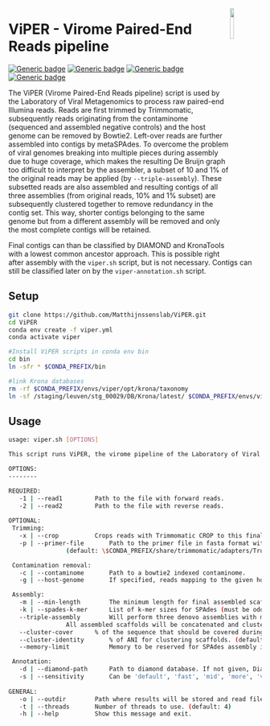 <a href="https://rega.kuleuven.be/cev/viralmetagenomics"><img src="https://rega.kuleuven.be/cev/viralmetagenomics/pictures/lovm/image_preview" height="12.5%" width="12.5%" align="right"/></a>

# ViPER - Virome Paired-End Reads pipeline
[![Generic badge](https://img.shields.io/badge/GitHub-MatthijnssensLab-brightgreen?logo=github)](https://github.com/Matthijnssenslab)
[![Generic badge](https://img.shields.io/badge/NetoVIR-doi.org%2F10.1038%2Fsrep16532-blue)](https://doi.org/10.1038/srep16532)
[![Generic badge](https://img.shields.io/twitter/url?label=%40JMatthijnssens&style=social&url=https%3A%2F%2Ftwitter.com%2FJMatthijnssens)](https://twitter.com/JMatthijnssens)
[![Generic badge](https://img.shields.io/badge/Laboratory%20of%20Viral%20Metagenomics-1877F2?style=flat-square&logo=facebook&logoColor=white)](https://www.facebook.com/MatthijnssensLab)

The ViPER (Virome Paired-End Reads pipeline) script is used by the Laboratory of Viral Metagenomics to process raw paired-end Illumina reads. Reads are first trimmed by Trimmomatic, subsequently reads originating from the contaminome (sequenced and assembled negative controls) and the host genome can be removed by Bowtie2. Left-over reads are further assembled into contigs by metaSPAdes. To overcome the problem of viral genomes breaking into multiple pieces during assembly due to huge coverage, which makes the resulting De Bruijn graph too difficult to interpret by the assembler, a subset of 10 and 1% of the original reads may be applied (by `--triple-assembly`). These subsetted reads are also assembled and resulting contigs of all three assemblies (from original reads, 10% and 1% subset) are subsequently clustered together to remove redundancy in the contig set. This way, shorter contigs belonging to the same genome but from a different assembly will be removed and only the most complete contigs will be retained.

Final contigs can than be classified by DIAMOND and KronaTools with a lowest common ancestor approach. This is possible right after assembly with the `viper.sh` script, but is not necessary. Contigs can still be classified later on by the `viper-annotation.sh` script.

## Setup
```bash
git clone https://github.com/Matthijnssenslab/ViPER.git
cd ViPER
conda env create -f viper.yml
conda activate viper

#Install ViPER scripts in conda env bin
cd bin
ln -sfr * $CONDA_PREFIX/bin

#link Krona databases
rm -rf $CONDA_PREFIX/envs/viper/opt/krona/taxonomy
ln -sf /staging/leuven/stg_00029/DB/Krona/latest/ $CONDA_PREFIX/envs/viper/opt/krona/taxonomy
```

## Usage
```bash
usage: viper.sh [OPTIONS]

This script runs ViPER, the virome pipeline of the Laboratory of Viral Metagenomics (KU Leuven) for paired-end Illumina reads.

OPTIONS:
--------

REQUIRED:
   -1 | --read1			Path to the file with forward reads.
   -2 | --read2			Path to the file with reverse reads.
   
OPTIONAL:
 Trimming:
   -x | --crop			Crops reads with Trimmomatic CROP to this final length. First 19 bases of each read are removed by default with HEADCROP. (default:'')
   -p | --primer-file		Path to the primer file in fasta format with sequences that have to be trimmed by Trimmomatic, or a built-in option by Trimmomatic. 
   				(default: \$CONDA_PREFIX/share/trimmomatic/adapters/TruSeq3-PE.fa)

 Contamination removal:
   -c | --contaminome		Path to a bowtie2 indexed contaminome.
   -g | --host-genome		If specified, reads mapping to the given host genome will be removed. Requires the path to a bowtie2 indexed host genome.

 Assembly:
   -m | --min-length		The minimum length for final assembled scaffolds. (default: 500)
   -k | --spades-k-mer		List of k-mer sizes for SPAdes (must be odd and less than 128). (default: 21,33,55,77)
   --triple-assembly		Will perform three denovo assemblies with metaspades on the full reads, a 10% and 1% subset of the reads.
   				All assembled scaffolds will be concatenated and clustered together to remove redundancy (see also --cluster-cover/identity).
   --cluster-cover		% of the sequence that should be covered during clustering. (default: 99)
   --cluster-identity		% of ANI for clustering scaffolds. (default: 99)
   --memory-limit			Memory to be reserved for SPAdes assembly in GB. (default: 250)

 Annotation:
   -d | --diamond-path		Path to diamond database. If not given, Diamond and KronaTools will be skipped.
   -s | --sensitivity		Can be 'default', 'fast', 'mid', 'more', 'very' and 'ultra' (default corresponds to --sensitive setting of Diamond).
   
GENERAL:
   -o | --outdir		Path where results will be stored and read files will be copied to (default: current directory). 
   -t | --threads		Number of threads to use. (default: 4)
   -h | --help    		Show this message and exit.
```


